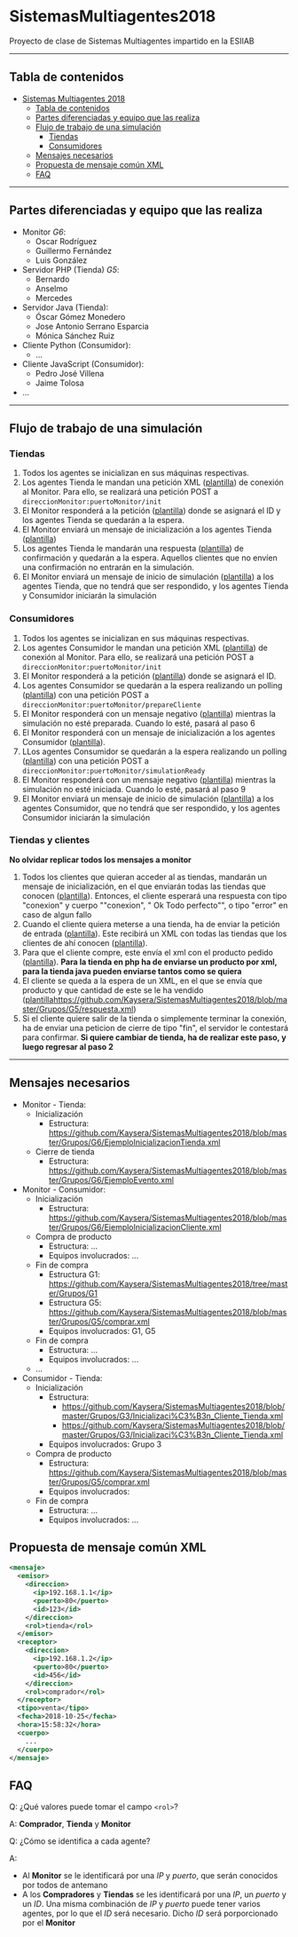 # SistemasMultiagentes2018
Proyecto de clase de Sistemas Multiagentes impartido en la ESIIAB

-----

## Tabla de contenidos

- [Sistemas Multiagentes 2018](#sistemas-multiagentes-2018)
  - [Tabla de contenidos](#tabla-de-contenidos)
  - [Partes diferenciadas y equipo que las realiza](#partes-diferenciadas-y-equipo-que-las-realiza)
  - [Flujo de trabajo de una simulación](#flujo-de-trabajo-de-una-simulaci%C3%B3n)
    - [Tiendas](#tiendas)
    - [Consumidores](#consumidores)
  - [Mensajes necesarios](#mensajes-necesarios)
  - [Propuesta de mensaje común XML](#propuesta-de-mensaje-com%C3%BAn-xml)
  - [FAQ](#faq)

-----

## Partes diferenciadas y equipo que las realiza

+ Monitor _G6_:
  + Oscar Rodríguez
  + Guillermo Fernández
  + Luis González
+ Servidor PHP (Tienda) _G5_:
  + Bernardo
  + Anselmo
  + Mercedes
+ Servidor Java (Tienda):
  + Óscar Gómez Monedero
  + Jose Antonio Serrano Esparcia
  + Mónica Sánchez Ruiz
+ Cliente Python (Consumidor):
  + ...
+ Cliente JavaScript (Consumidor):
  + Pedro José Villena
  + Jaime Tolosa
+ ...

-----

## Flujo de trabajo de una simulación

### Tiendas

1. Todos los agentes se inicializan en sus máquinas respectivas.
2. Los agentes Tienda le mandan una petición XML ([plantilla](https://github.com/Kaysera/SistemasMultiagentes2018/blob/master/Grupos/G6/EjemploPeticionConexion.xml)) de conexión al Monitor. Para ello, se realizará una petición POST a `direccionMonitor:puertoMonitor/init`
3. El Monitor responderá a la petición ([plantilla](https://github.com/Kaysera/SistemasMultiagentes2018/blob/master/Grupos/G6/EjemploACKInicio.xml)) donde se asignará el ID y los agentes Tienda se quedarán a la espera.
4. El Monitor enviará un mensaje de inicialización a los agentes Tienda ([plantilla](https://github.com/Kaysera/SistemasMultiagentes2018/blob/master/Grupos/G6/EjemploInicializacionTienda.xml))
5. Los agentes Tienda le mandarán una respuesta ([plantilla](https://github.com/Kaysera/SistemasMultiagentes2018/blob/master/Grupos/G6/EjemploACKAgenteIniciado.xml)) de confirmación y quedarán a la espera. Aquellos clientes que no envíen una confirmación no entrarán en la simulación.
6. El Monitor enviará un mensaje de inicio de simulación ([plantilla](https://github.com/Kaysera/SistemasMultiagentes2018/blob/master/Grupos/G6/EjemploGO.xml)) a los agentes Tienda, que no tendrá que ser respondido, y los agentes Tienda y Consumidor iniciarán la simulación

### Consumidores

1. Todos los agentes se inicializan en sus máquinas respectivas.
2. Los agentes Consumidor le mandan una petición XML ([plantilla](https://github.com/Kaysera/SistemasMultiagentes2018/blob/master/Grupos/G6/EjemploPeticionConexion.xml)) de conexión al Monitor. Para ello, se realizará una petición POST a `direccionMonitor:puertoMonitor/init`
3. El Monitor responderá a la petición ([plantilla](https://github.com/Kaysera/SistemasMultiagentes2018/blob/master/Grupos/G6/EjemploACKInicio.xml)) donde se asignará el ID.
4. Los agentes Consumidor se quedarán a la espera realizando un polling ([plantilla](https://github.com/Kaysera/SistemasMultiagentes2018/blob/master/Grupos/G6/EjemploPolling.xml)) con una petición POST a `direccionMonitor:puertoMonitor/prepareCliente`
5. El Monitor responderá con un mensaje negativo ([plantilla](https://github.com/Kaysera/SistemasMultiagentes2018/blob/master/Grupos/G6/EjemploNotReady.xml)) mientras la simulación no esté preparada. Cuando lo esté, pasará al paso 6
6. El Monitor responderá con un mensaje de inicialización a los agentes Consumidor ([plantilla](https://github.com/Kaysera/SistemasMultiagentes2018/blob/master/Grupos/G6/EjemploInicializacionCliente.xml)).
7. LLos agentes Consumidor se quedarán a la espera realizando un polling ([plantilla](https://github.com/Kaysera/SistemasMultiagentes2018/blob/master/Grupos/G6/EjemploPolling.xml)) con una petición POST a `direccionMonitor:puertoMonitor/simulationReady`
8. El Monitor responderá con un mensaje negativo ([plantilla](https://github.com/Kaysera/SistemasMultiagentes2018/blob/master/Grupos/G6/EjemploNotReady.xml)) mientras la simulación no esté iniciada. Cuando lo esté, pasará al paso 9
9. El Monitor enviará un mensaje de inicio de simulación ([plantilla](https://github.com/Kaysera/SistemasMultiagentes2018/blob/master/Grupos/G6/EjemploGO.xml)) a los agentes Consumidor, que no tendrá que ser respondido, y los agentes Consumidor iniciarán la simulación

### Tiendas y clientes
 **No olvidar replicar todos los mensajes a monitor**
1. Todos los clientes que quieran acceder al as tiendas, mandarán un mensaje de inicialización, en el que enviarán todas las tiendas que conocen ([plantilla](https://github.com/Kaysera/SistemasMultiagentes2018/blob/master/Grupos/G3/Inicializaci%C3%B3n_Cliente_Tienda.xml)). Entonces, el cliente esperará una respuesta con tipo "conexion" y cuerpo ""conexion", "<estado> Ok </estado> <msg>Todo perfecto</msg>"", o tipo "error" en caso de algun fallo
2. Cuando el cliente quiera meterse a una tienda, ha de enviar la petición de entrada ([plantilla](https://github.com/Kaysera/SistemasMultiagentes2018/blob/master/Grupos/G3/Conexi%C3%B3n_Cliente_Tienda.xml)). Este recibirá un XML con todas las tiendas que los clientes de ahí conocen ([plantilla](https://github.com/Kaysera/SistemasMultiagentes2018/blob/master/Grupos/G3/Inicializaci%C3%B3n_Servidor_Cliente.xml)).
3. Para que el cliente compre, este envía el xml con el producto pedido ([plantilla](https://github.com/Kaysera/SistemasMultiagentes2018/blob/master/Grupos/G5/comprar.xml)). **Para la tienda en php ha de enviarse un producto por xml, para la tienda java pueden enviarse tantos como se quiera**
4. El cliente se queda a la espera de un XML, en el que se envía que producto y que cantidad de este se le ha vendido ([plantilla]()https://github.com/Kaysera/SistemasMultiagentes2018/blob/master/Grupos/G5/respuesta.xml)
5. Si el cliente quiere salir de la tienda o simplemente terminar la conexión, ha de enviar una peticion de cierre de tipo "fin", el servidor le contestará para confirmar. **Si quiere cambiar de tienda, ha de realizar este paso, y luego regresar al paso 2**


-----

## Mensajes necesarios

+ Monitor - Tienda:
  + Inicialización
    + Estructura: https://github.com/Kaysera/SistemasMultiagentes2018/blob/master/Grupos/G6/EjemploInicializacionTienda.xml
  + Cierre de tienda
    + Estructura: https://github.com/Kaysera/SistemasMultiagentes2018/blob/master/Grupos/G6/EjemploEvento.xml
+ Monitor - Consumidor:
  + Inicialización
    + Estructura: https://github.com/Kaysera/SistemasMultiagentes2018/blob/master/Grupos/G6/EjemploInicializacionCliente.xml
  + Compra de producto
    + Estructura: ...
    + Equipos involucrados: ...
  + Fin de compra 
    + Estructura G1: https://github.com/Kaysera/SistemasMultiagentes2018/tree/master/Grupos/G1
    + Estructura G5: https://github.com/Kaysera/SistemasMultiagentes2018/blob/master/Grupos/G5/comprar.xml
    + Equipos involucrados: G1, G5
  + Fin de compra
    + Estructura: ...
    + Equipos involucrados: ...
  + ...
+ Consumidor - Tienda: 
  + Inicialización
    + Estructura: 
      + https://github.com/Kaysera/SistemasMultiagentes2018/blob/master/Grupos/G3/Inicializaci%C3%B3n_Cliente_Tienda.xml
      + https://github.com/Kaysera/SistemasMultiagentes2018/blob/master/Grupos/G3/Inicializaci%C3%B3n_Cliente_Tienda.xml
    + Equipos involucrados: Grupo 3
  + Compra de producto
    + Estructura: https://github.com/Kaysera/SistemasMultiagentes2018/blob/master/Grupos/G5/comprar.xml
    + Equipos involucrados: 
  + Fin de compra 
    + Estructura: ...
    + Equipos involucrados: ...


## Propuesta de mensaje común XML

```XML
<mensaje>
  <emisor>
    <direccion>
      <ip>192.168.1.1</ip>
      <puerto>80</puerto>
      <id>123</id>
    </direccion>
    <rol>tienda</rol>
  </emisor>
  <receptor>
    <direccion>
      <ip>192.168.1.2</ip>
      <puerto>80</puerto>
      <id>456</id>
    </direccion>
    <rol>comprador</rol>
  </receptor>
  <tipo>venta</tipo>
  <fecha>2018-10-25</fecha>
  <hora>15:58:32</hora>
  <cuerpo>
    ...
  </cuerpo>
</mensaje>
```

## FAQ
Q: ¿Qué valores puede tomar el campo `<rol>`?

A: __Comprador__, __Tienda__ y __Monitor__

Q: ¿Cómo se identifica a cada agente?

A:
  + Al __Monitor__ se le identificará por una _IP_ y _puerto_, que serán conocidos por todos de antemano
  + A los __Compradores__ y __Tiendas__ se les identificará por una _IP_, un _puerto_ y un _ID_. Una misma combinación de _IP_ y _puerto_ puede tener varios agentes, por lo que el _ID_ será necesario. Dicho _ID_ será porporcionado por el __Monitor__
